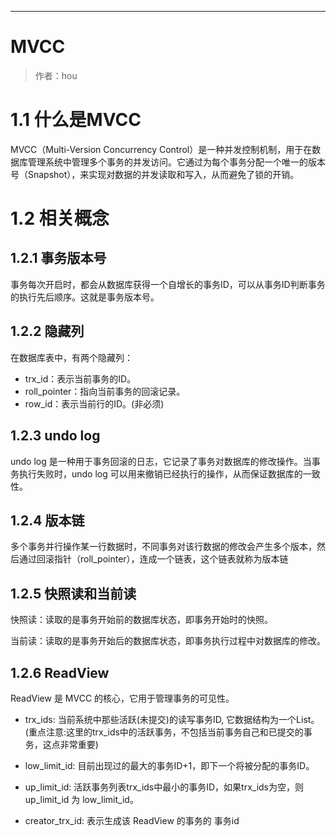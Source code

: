 ------

# MVCC

> 作者：hou

# 1.1 什么是MVCC

MVCC（Multi-Version Concurrency Control）是一种并发控制机制，用于在数据库管理系统中管理多个事务的并发访问。它通过为每个事务分配一个唯一的版本号（Snapshot），来实现对数据的并发读取和写入，从而避免了锁的开销。

# 1.2 相关概念

## 1.2.1 事务版本号

事务每次开启时，都会从数据库获得一个自增长的事务ID，可以从事务ID判断事务的执行先后顺序。这就是事务版本号。

## 1.2.2 隐藏列

在数据库表中，有两个隐藏列：

- trx_id：表示当前事务的ID。
- roll_pointer：指向当前事务的回滚记录。
- row_id：表示当前行的ID。(非必须)

## 1.2.3 undo log

undo log 是一种用于事务回滚的日志，它记录了事务对数据库的修改操作。当事务执行失败时，undo log 可以用来撤销已经执行的操作，从而保证数据库的一致性。

## 1.2.4 版本链

多个事务并行操作某一行数据时，不同事务对该行数据的修改会产生多个版本，然后通过回滚指针（roll_pointer），连成一个链表，这个链表就称为版本链

## 1.2.5 快照读和当前读

快照读：读取的是事务开始前的数据库状态，即事务开始时的快照。

当前读：读取的是事务开始后的数据库状态，即事务执行过程中对数据库的修改。

## 1.2.6 ReadView

ReadView 是 MVCC 的核心，它用于管理事务的可见性。

- trx_ids: 当前系统中那些活跃(未提交)的读写事务ID, 它数据结构为一个List。(重点注意:这里的trx_ids中的活跃事务，不包括当前事务自己和已提交的事务，这点非常重要)

- low_limit_id: 目前出现过的最大的事务ID+1，即下一个将被分配的事务ID。

- up_limit_id: 活跃事务列表trx_ids中最小的事务ID，如果trx_ids为空，则up_limit_id 为 low_limit_id。

- creator_trx_id: 表示生成该 ReadView 的事务的 事务id